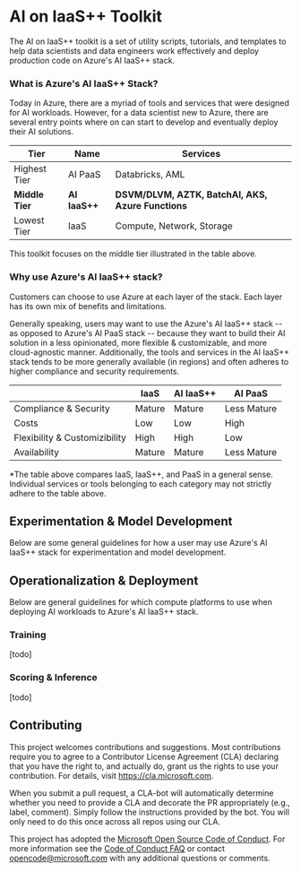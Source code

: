 
# AI on IaaS++ Toolkit

The AI on IaaS++ toolkit is a set of utility scripts, tutorials, and templates to help data scientists and data engineers work effectively and deploy production code on Azure's AI IaaS++ stack.

### What is Azure's AI IaaS++ Stack?
Today in Azure, there are a myriad of tools and services that were designed for AI workloads. However, for a data scientist new to Azure, there are several entry points where on can start to develop and eventually deploy their AI solutions. 

| Tier         | Name   | Services                                       |
|--------------|--------|------------------------------------------------|
| Highest Tier | AI PaaS   | Databricks, AML                                |
| **Middle Tier**  | **AI IaaS++** | **DSVM/DLVM, AZTK, BatchAI, AKS, Azure Functions** |
| Lowest Tier  | IaaS   | Compute, Network, Storage                      |

This toolkit focuses on the middle tier illustrated in the table above.

### Why use Azure's AI IaaS++ stack?
Customers can choose to use Azure at each layer of the stack. Each layer has its own mix of benefits and limitations. 

Generally speaking, users may want to use the Azure's AI IaaS++ stack -- as opposed to Azure's AI PaaS stack -- because they want to build their AI solution in a less opinionated, more flexible & customizable, and more cloud-agnostic manner. Additionally, the tools and services in the AI IaaS++ stack tends to be more generally available (in regions) and often adheres to higher compliance and security requirements. 

| | IaaS | AI IaaS++ | AI PaaS | 
| --- | --- | --- | --- |
| Compliance & Security | Mature | Mature | Less Mature |
| Costs | Low | Low | High |
| Flexibility & Customizibility | High | High | Low |
| Availability | Mature | Mature | Less Mature |

*The table above compares IaaS, IaaS++, and PaaS in a general sense. Individual services or tools belonging to each category may not strictly adhere to the table above.

## Experimentation & Model Development
Below are some general guidelines for how a user may use Azure's AI IaaS++ stack for experimentation and model development.

## Operationalization & Deployment
Below are general guidelines for which compute platforms to use when deploying AI workloads to Azure's AI IaaS++ stack.

### Training 
[todo]

### Scoring & Inference
[todo]

## Contributing

This project welcomes contributions and suggestions.  Most contributions require you to agree to a
Contributor License Agreement (CLA) declaring that you have the right to, and actually do, grant us
the rights to use your contribution. For details, visit https://cla.microsoft.com.

When you submit a pull request, a CLA-bot will automatically determine whether you need to provide
a CLA and decorate the PR appropriately (e.g., label, comment). Simply follow the instructions
provided by the bot. You will only need to do this once across all repos using our CLA.

This project has adopted the [Microsoft Open Source Code of Conduct](https://opensource.microsoft.com/codeofconduct/).
For more information see the [Code of Conduct FAQ](https://opensource.microsoft.com/codeofconduct/faq/) or
contact [opencode@microsoft.com](mailto:opencode@microsoft.com) with any additional questions or comments.
